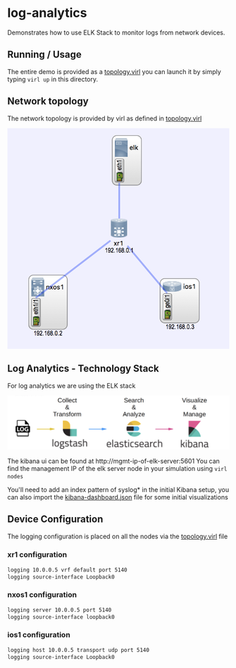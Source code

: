 # log-analytics

Demonstrates how to use ELK Stack to monitor logs from network devices.

## Running / Usage

The entire demo is provided as  a [topology.virl](./topology.virl) you can launch it
by simply typing `virl up` in this directory.

## Network topology

The network topology is provided by virl as defined in [topology.virl](./topology.virl)

![network](./static/network.png)

## Log Analytics - Technology Stack

For log analytics we are using the ELK stack

![elk](./static/stack.png "ELK Stack")

The kibana ui can be found at http://mgmt-ip-of-elk-server:5601
You can find the management IP of the elk server node in your simulation using `virl nodes`

You'll need to add an index pattern of syslog* in the initial Kibana setup, you can also import
the [kibana-dashboard.json](./kibana-dashboard.json) file for some initial visualizations

## Device Configuration

The logging configuration is placed on all the  nodes
via the [topology.virl](./topology.virl) file


### xr1 configuration

```
logging 10.0.0.5 vrf default port 5140
logging source-interface Loopback0

```

### nxos1 configuration

```
logging server 10.0.0.5 port 5140
logging source-interface loopback0
```

### ios1 configuration

```
logging host 10.0.0.5 transport udp port 5140
logging source-interface Loopback0
```
